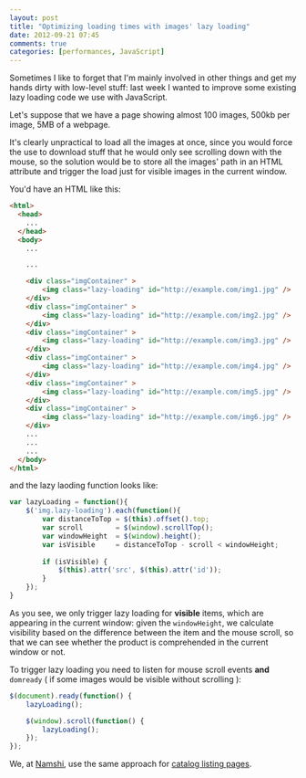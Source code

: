 ```yaml
---
layout: post
title: "Optimizing loading times with images' lazy loading"
date: 2012-09-21 07:45
comments: true
categories: [performances, JavaScript]
---
```


Sometimes I like to forget that I'm
mainly involved in other things and
get my hands dirty with low-level
stuff: last week I wanted to improve
some existing lazy loading code we use
with JavaScript.

<!-- more -->

Let's suppose that we have a page
showing almost 100 images, 500kb
per image, 5MB of a webpage.

It's clearly unpractical to load
all the images at once, since you
would force the use to download
stuff that he would only see scrolling
down with the mouse, so the solution
would be to store all the images' path
in an HTML attribute and trigger the load
just for visible images in the current window.

You'd have an HTML like this:

``` html
<html>
  <head>
  	...
  </head>
  <body>
  	...

  	...

  	<div class="imgContainer" >
  		<img class="lazy-loading" id="http://example.com/img1.jpg" />
  	</div>
  	<div class="imgContainer" >
  		<img class="lazy-loading" id="http://example.com/img2.jpg" />
  	</div>
  	<div class="imgContainer" >
  		<img class="lazy-loading" id="http://example.com/img3.jpg" />
  	</div>
  	<div class="imgContainer" >
  		<img class="lazy-loading" id="http://example.com/img4.jpg" />
  	</div>
  	<div class="imgContainer" >
  		<img class="lazy-loading" id="http://example.com/img5.jpg" />
  	</div>
  	<div class="imgContainer" >
  		<img class="lazy-loading" id="http://example.com/img6.jpg" />
  	</div>
  	...
  	...
  	...
  </body>
</html>
```

and the lazy laoding function looks like:

``` javascript
var lazyLoading = function(){
	$('img.lazy-loading').each(function(){            
	    var distanceToTop = $(this).offset().top;
	    var scroll        = $(window).scrollTop();
	    var windowHeight  = $(window).height();
	    var isVisible     = distanceToTop - scroll < windowHeight;
	    
	    if (isVisible) {
	        $(this).attr('src', $(this).attr('id'));
	    }
	});
}
```

As you see, we only trigger lazy loading for **visible**
items, which are appearing in the current window:
given the `windowHeight`, we calculate visibility
based on the difference between the item and
the mouse scroll, so that we can see whether the
product is comprehended in the current window
or not.

To trigger lazy loading you need to listen for
mouse scroll events **and** `domready` ( if some 
images would be visible without scrolling ):

``` javascript
$(document).ready(function() {
	lazyLoading();

	$(window).scroll(function() {
	    lazyLoading();
	});
});
```

We, at [Namshi](http://www.namshi.com/), use the same approach for
[catalog listing pages](http://www.namshi.com/women-shoes/).